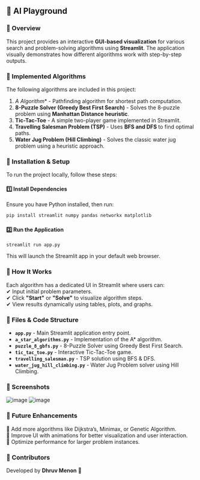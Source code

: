 
## 📌 AI Playground

### 🔹 Overview  
This project provides an interactive **GUI-based visualization** for various search and problem-solving algorithms using **Streamlit**. The application visually demonstrates how different algorithms work with step-by-step outputs.  

### 🔹 Implemented Algorithms  
The following algorithms are included in this project:  

1. **A* Algorithm** - Pathfinding algorithm for shortest path computation.  
2. **8-Puzzle Solver (Greedy Best First Search)** - Solves the 8-puzzle problem using **Manhattan Distance heuristic**.  
3. **Tic-Tac-Toe** - A simple two-player game implemented in Streamlit.  
4. **Travelling Salesman Problem (TSP)** - Uses **BFS and DFS** to find optimal paths.  
5. **Water Jug Problem (Hill Climbing)** - Solves the classic water jug problem using a heuristic approach.  

### 🔹 Installation & Setup  
To run the project locally, follow these steps:  

#### **1️⃣ Install Dependencies**  
Ensure you have Python installed, then run:  
```bash
pip install streamlit numpy pandas networkx matplotlib
```

#### **2️⃣ Run the Application**  
```bash
streamlit run app.py
```
This will launch the Streamlit app in your default web browser.  

### 🔹 How It Works  
Each algorithm has a dedicated UI in Streamlit where users can:  
✔ Input initial problem parameters.  
✔ Click **"Start"** or **"Solve"** to visualize algorithm steps.  
✔ View results dynamically using tables, plots, and graphs.  

### 🔹 Files & Code Structure  
- **`app.py`** - Main Streamlit application entry point.  
- **`a_star_algorithms.py`** - Implementation of the A* algorithm.  
- **`puzzle_8_gbfs.py`** - 8-Puzzle Solver using Greedy Best First Search.  
- **`tic_tac_toe.py`** - Interactive Tic-Tac-Toe game.  
- **`travelling_salesman.py`** - TSP solution using BFS & DFS.  
- **`water_jug_hill_climbing.py`** - Water Jug Problem solver using Hill Climbing.  

### 🔹 Screenshots  
![image](https://github.com/user-attachments/assets/b1ce5add-a204-484e-853c-323517e394f6)
![image](https://github.com/user-attachments/assets/add20b51-c99e-4b8a-b0df-010552e2be55)



### 🔹 Future Enhancements  
🔸 Add more algorithms like Dijkstra’s, Minimax, or Genetic Algorithm.  
🔸 Improve UI with animations for better visualization and user interaction.  
🔸 Optimize performance for larger problem instances.  

### 🔹 Contributors  
Developed by **Dhruv Menon** 🎯  

